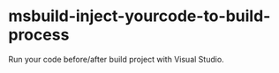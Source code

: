 # msbuild-inject-yourcode-to-build-process
Run your code before/after build project with Visual Studio.
